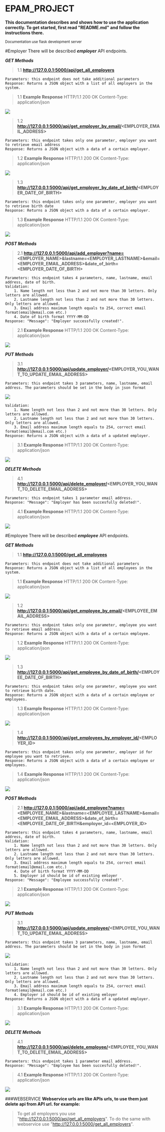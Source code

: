 # EPAM_PROJECT

**This documentation describes and shows how to use the application correctly.
To get started, first read "README.md" and follow the instructions there.**

<sub> Documentation use flask development server </sub>

#Employer
There will be described ***employer*** API endpoints.
    

***GET Methods***

>1.1 **http://127.0.0.1:5000/api/get_all_employers**
         
    Parameters: this endpoint does not take additional parameters
    Response: Returns a JSON object with a list of all employers in the system.

>1.1 **Example Response**
HTTP/1.1 200 OK
Content-Type: application/json

![](pictures/get_all_employers.png)

>1.2 **http://127.0.0.1:5000/api/get_employer_by_email/<EMPLOYER_EMAIL_ADDRESS>**
         
    Parameters: this endpoint takes only one parameter, employer you want to retrieve email address
    Response: Returns a JSON object with a data of a certain employer.

>1.2 **Example Response**
HTTP/1.1 200 OK
Content-Type: application/json

![](pictures/get_employer_by_email_address.png)

 
>1.3 **http://127.0.0.1:5000/api/get_employer_by_date_of_birth/<EMPLOYER_DATE_OF_BIRTH>**
         
    Parameters: this endpoint takes only one parameter, employer you want to retrieve birth date
    Response: Returns a JSON object with a data of a certain employer.

>1.3 **Example Response**
HTTP/1.1 200 OK
Content-Type: application/json

![](pictures/get_employer_by_date_of_birth.png)


***POST Methods***
>2.1 **http://127.0.0.1:5000/api/add_employer?name=<EMPLOYER_NAME>&lastname=<EMPLOYER_LASTNAME>&email=<EMPLOYER_EMAIL_ADDRESS>&date_of_birth=<EMPLOYER_DATE_OF_BIRTH>**
         
    Parameters: this endpoint takes 4 parameters, name, lastname, email address, date of birth.
    Validation:
        1. Name length not less than 2 and not more than 30 letters. Only letters are allowed.
        2. Lastname length not less than 2 and not more than 30 letters. Only letters are allowed.
        3. Email address maximum length equals to 254, correct email format(email@email.com etc.)
        4. Date of birth format YYYY-MM-DD
    Response: "Message": "Employer successfully created!".

>2.1 **Example Response**
HTTP/1.1 200 OK
Content-Type: application/json

![](pictures/add_employer.png)


***PUT Methods***
>3.1 **http://127.0.0.1:5000/api/update_employer/<EMPLOYER_YOU_WANT_TO_UPDATE_EMAIL_ADDRESS>**
         
    Parameters: this endpoint takes 3 parameters, name, lastname, email address. The parameters should be set in the body in json format
![](pictures/employer_update_parameters.png)

    Validation:
        1. Name length not less than 2 and not more than 30 letters. Only letters are allowed.
        2. Lastname length not less than 2 and not more than 30 letters. Only letters are allowed.
        3. Email address maximum length equals to 254, correct email format(email@email.com etc.)
    Response: Returns a JSON object with a data of a updated employer.

>3.1 **Example Response**
HTTP/1.1 200 OK
Content-Type: application/json

![](pictures/update_result.png)



***DELETE Methods***
>4.1 **http://127.0.0.1:5000/api/delete_employer/<EMPLOYER_YOU_WANT_TO_DELETE_EMAIL_ADDRESS>**
         
    Parameters: this endpoint takes 1 parameter email address.
    Response: "Message": "Employer has been succesfully deleted!".

>4.1 **Example Response**
HTTP/1.1 200 OK
Content-Type: application/json

![](pictures/delete_employer.png)


#Employee
There will be described ***employee*** API endpoints.
    

***GET Methods***

>1.1 **http://127.0.0.1:5000/get_all_employees**
         
    Parameters: this endpoint does not take additional parameters
    Response: Returns a JSON object with a list of all employees in the system.

>1.1 **Example Response**
HTTP/1.1 200 OK
Content-Type: application/json

![](pictures/get_all_employees.png)

>1.2 **http://127.0.0.1:5000/api/get_employee_by_email/<EMPLOYEE_EMAIL_ADDRESS>**
         
    Parameters: this endpoint takes only one parameter, employee you want to retrieve email address.
    Response: Returns a JSON object with a data of a certain employee.

>1.2 **Example Response**
HTTP/1.1 200 OK
Content-Type: application/json

![](pictures/get_employee_by_email_address.png)
 
>1.3 **http://127.0.0.1:5000/api/get_employee_by_date_of_birth/<EMPLOYEE_DATE_OF_BIRTH>**
         
    Parameters: this endpoint takes only one parameter, employee you want to retrieve birth date.
    Response: Returns a JSON object with a data of a certain employee or employees.

>1.3 **Example Response**
HTTP/1.1 200 OK
Content-Type: application/json

![](pictures/get_employee_by_date_of_birth.png)


>1.4 **http://127.0.0.1:5000/api/get_employees_by_employer_id/<EMPLOYER_ID>**
         
    Parameters: this endpoint takes only one parameter, employer id for employee you want to retrieve.
    Response: Returns a JSON object with a data of a certain employee or employees.

>1.4 **Example Response**
HTTP/1.1 200 OK
Content-Type: application/json

![](pictures/get_employee_employer_id.png)


***POST Methods***
>2.1 **http://127.0.0.1:5000/api/add_employee?name=<EMPLOYEE_NAME>&lastname=<EMPLOYEE_LASTNAME>&email=<EMPLOYEE_EMAIL_ADDRESS>&date_of_birth=<EMPLOYEE_DATE_OF_BIRTH&employer_id=<EMPLOYER_ID>**
         
    Parameters: this endpoint takes 4 parameters, name, lastname, email address, date of birth.
    Validation:
        1. Name length not less than 2 and not more than 30 letters. Only letters are allowed.
        2. Lastname length not less than 2 and not more than 30 letters. Only letters are allowed.
        3. Email address maximum length equals to 254, correct email format(email@email.com etc.)
        4. Date of birth format YYYY-MM-DD
        5. Employer id should be id of existing emloyer
    Response: "Message": "Employee successfully created!".

>2.1 **Example Response**
HTTP/1.1 200 OK
Content-Type: application/json

![](pictures/add_employee.png)

***PUT Methods***
>3.1 **http://127.0.0.1:5000/api/update_employee/<EMPLOYEE_YOU_WANT_TO_UPDATE_EMAIL_ADDRESS>**
         
    Parameters: this endpoint takes 3 parameters, name, lastname, email address. The parameters should be set in the body in json format
![](pictures/update_employee_body.png)

    Validation:
        1. Name length not less than 2 and not more than 30 letters. Only letters are allowed.
        2. Lastname length not less than 2 and not more than 30 letters. Only letters are allowed.
        3. Email address maximum length equals to 254, correct email format(email@email.com etc.)
        4. Employer id should be id of existing emloyer
    Response: Returns a JSON object with a data of a updated employer.


>3.1 **Example Response**
HTTP/1.1 200 OK
Content-Type: application/json

![](pictures/update_employee_response.png)


***DELETE Methods***
>4.1 **http://127.0.0.1:5000/api/delete_employee/<EMPLOYEE_YOU_WANT_TO_DELETE_EMAIL_ADDRESS>**
         
    Parameters: this endpoint takes 1 parameter email address.
    Response: "Message": "Employee has been succesfully deleted!".

>4.1 **Example Response**
HTTP/1.1 200 OK
Content-Type: application/json

![](pictures/delete_employee.png)

###WEBSERVICE
**Webservice urls are like APIs urls, to use them just delete api from API url. for example:**
>To get all employers you use "http://127.0.0.1:5000/api/get_all_employers". To do the same with webservice use "http://127.0.0.1:5000/get_all_employers".
